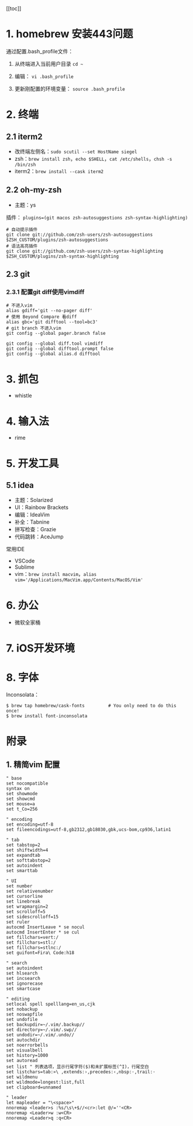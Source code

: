 [[toc]]

# 1. homebrew 安装443问题

通过配置.bash_profile文件：
1. 从终端进入当前用户目录
 `cd ~` 

2. 编辑： `vi .bash_profile` 
3. 更新刚配置的环境变量：
 `source .bash_profile`
 
# 2. 终端

## 2.1 iterm2

- 改终端左侧名：`sudo scutil --set HostName siegel`
- zsh：`brew install zsh`，`echo $SHELL`，`cat /etc/shells`，`chsh -s /bin/zsh`
- iterm2：`brew install --cask iterm2`

## 2.2 oh-my-zsh
- 主题：ys

插件：
`plugins=(git macos zsh-autosuggestions zsh-syntax-highlighting)`

```
# 自动提示插件
git clone git://github.com/zsh-users/zsh-autosuggestions $ZSH_CUSTOM/plugins/zsh-autosuggestions
# 语法高亮插件
git clone git://github.com/zsh-users/zsh-syntax-highlighting $ZSH_CUSTOM/plugins/zsh-syntax-highlighting
```

## 2.3 git


### 2.3.1 配置git diff使用vimdiff

```
# 不进入vim
alias gdiff='git --no-pager diff'
# 使用 Beyond Compare 看diff
alias gbc='git difftool --tool=bc3'
# git branch 不进入vim
git config --global pager.branch false
```

```
git config --global diff.tool vimdiff
git config --global difftool.prompt false
git config --global alias.d difftool
```



# 3. 抓包

- whistle

# 4. 输入法

- rime


# 5. 开发工具

## 5.1 idea

- 主题：Solarized
- UI：Rainbow Brackets
- 编辑：IdeaVim
- 补全：Tabnine
- 拼写检查：Grazie
- 代码跳转：AceJump

常用IDE

- VSCode
- Sublime
- vim：`brew install macvim`，`alias vim='/Applications/MacVim.app/Contents/MacOS/Vim'`

# 6. 办公

- 微软全家桶

# 7. iOS开发环境


# 8. 字体

Inconsolata：


```
$ brew tap homebrew/cask-fonts         # You only need to do this once!
$ brew install font-inconsolata
```



# 附录

## 1. 精简vim 配置

```
" base
set nocompatible
syntax on
set showmode
set showcmd
set mouse=a
set t_Co=256

" encoding
set encoding=utf-8
set fileencodings=utf-8,gb2312,gb18030,gbk,ucs-bom,cp936,latin1

" tab
set tabstop=2
set shiftwidth=4
set expandtab
set softtabstop=2
set autoindent
set smarttab

" UI
set number
set relativenumber
set cursorline
set linebreak
set wrapmargin=2
set scrolloff=5
set sidescrolloff=15
set ruler
autocmd InsertLeave * se nocul
autocmd InsertEnter * se cul
set fillchars=vert:/
set fillchars=stl:/
set fillchars=stlnc:/
set guifont=Fira\ Code:h18

" search
set autoindent
set hlsearch
set incsearch
set ignorecase
set smartcase

" editing
setlocal spell spelllang=en_us,cjk
set nobackup
set noswapfile
set undofile
set backupdir=~/.vim/.backup//
set directory=~/.vim/.swp//
set undodir=~/.vim/.undo//
set autochdir
set noerrorbells
set visualbell
set history=1000
set autoread
set list " 列表选项，显示行尾字符($)和未扩展标签(^I)，行尾空白
set listchars=tab:»\ ,extends:›,precedes:‹,nbsp:·,trail:·
set wildmenu
set wildmode=longest:list,full
set clipboard=unnamed

" leader
let mapleader = "\<space>"
nnoremap <leader>s :%s/\s\+$//<cr>:let @/=''<CR>
nnoremap <Leader>w :w<CR>
nnoremap <Leader>q :q<CR>

```

